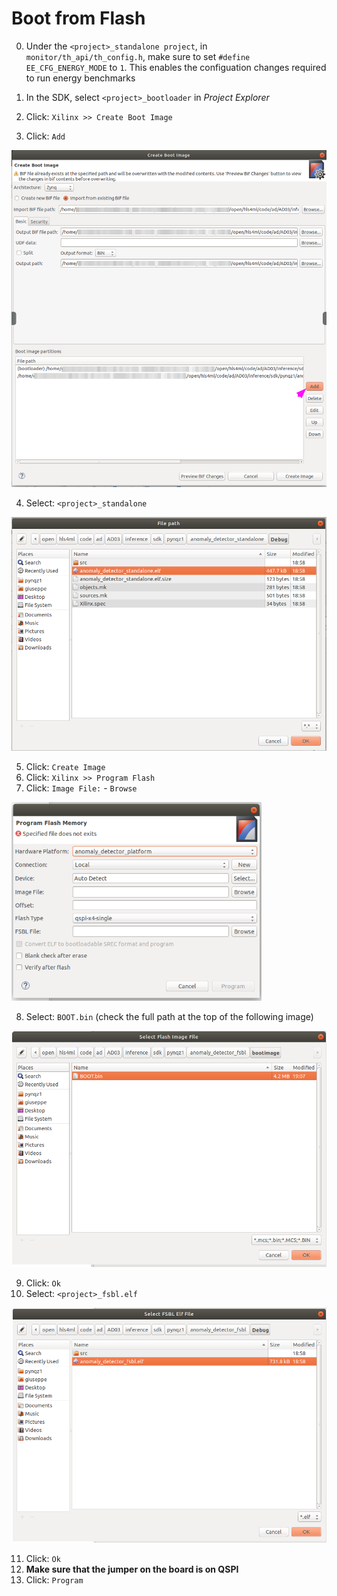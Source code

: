 # Boot from Flash
0. Under the `<project>_standalone project`, in `monitor/th_api/th_config.h`, make sure to set `#define EE_CFG_ENERGY_MODE` to `1`. This enables the configuation changes required to run energy benchmarks

1. In the SDK, select  `<project>_bootloader` in _Project Explorer_
2. Click: `Xilinx >> Create Boot Image`
3. Click: `Add`

<img src="img/01.png" width=600/>

4. Select: `<project>_standalone`

<img src="img/02.png" width=600/>

5. Click: `Create Image`
6. Click: `Xilinx >> Program Flash`
7. Click: `Image File:` - `Browse`

<img src="img/03.png" width=400/>

8. Select: `BOOT.bin` (check the full path at the top of the following image)

<img src="img/04.png" width=600/>

9. Click: `Ok`
10. Select: `<project>_fsbl.elf`

<img src="img/05.png" width=600/>

11. Click: `Ok`
12. **Make sure that the jumper on the board is on QSPI**
3. Click: `Program`
